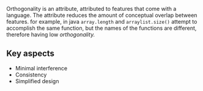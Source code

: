 Orthogonality is an attribute, attributed to features that come with a language. The attribute reduces the amount of conceptual overlap between features. for example, in java
`array.length` and `arraylist.size()` attempt to accomplish the same function, but the names of the functions are different, therefore having low *orthogonality.*
## Key aspects
- Minimal interference
- Consistency
- Simplified design
